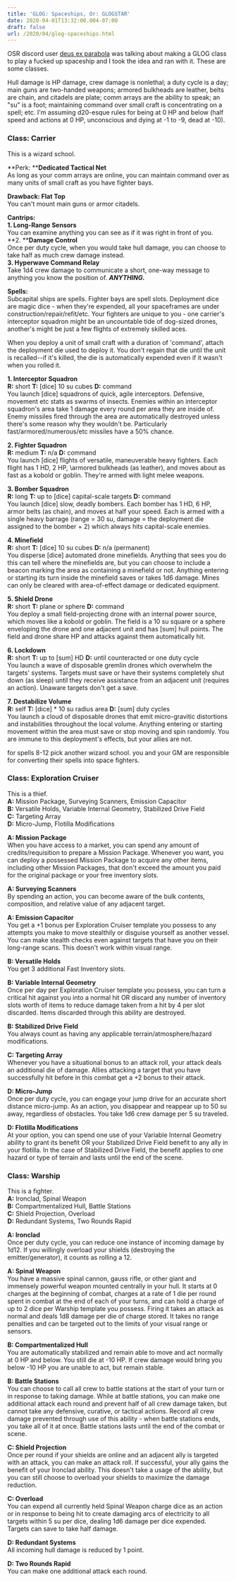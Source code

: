 ```yaml
---
title: 'GLOG: Spaceships, Or: GLOGSTAR'
date: 2020-04-01T13:32:00.004-07:00
draft: false
url: /2020/04/glog-spaceships.html
---
```


OSR discord user [deus ex parabola](https://as-they-must.blogspot.com/) was talking about making a GLOG class to play a fucked up spaceship and I took the idea and ran with it. These are some classes.  
  
Hull damage is HP damage, crew damage is nonlethal; a duty cycle is a day; main guns are two-handed weapons; armored bulkheads are leather, belts are chain, and citadels are plate; comm arrays are the ability to speak; an "su" is a foot; maintaining command over small craft is concentrating on a spell; etc. I'm assuming d20-esque rules for being at 0 HP and below (half speed and actions at 0 HP, unconscious and dying at -1 to -9, dead at -10).  
  

### Class: Carrier

This is a wizard school.  
  
**Perk: ****Dedicated Tactical Net**  
As long as your comm arrays are online, you can maintain command over as many units of small craft as you have fighter bays.  
  
**Drawback: Flat Top**  
You can't mount main guns or armor citadels.  
  
**Cantrips:**  
**1\. Long-Range Sensors**  
You can examine anything you can see as if it was right in front of you.  
**2. ****Damage Control**  
Once per duty cycle, when you would take hull damage, you can choose to take half as much crew damage instead.  
**3\. Hyperwave Command Relay**  
Take 1d4 crew damage to communicate a short, one-way message to anything you know the position of. **_ANYTHING._**  
  
**Spells:**  
Subcapital ships are spells. Fighter bays are spell slots. Deployment dice are magic dice - when they're expended, all your spaceframes are under construction/repair/refit/etc. Your fighters are unique to you - one carrier's interceptor squadron might be an uncountable tide of dog-sized drones, another's might be just a few flights of extremely skilled aces.  
  
When you deploy a unit of small craft with a duration of 'command', attach the deployment die used to deploy it. You don't regain that die until the unit is recalled--if it's killed, the die is automatically expended even if it wasn't when you rolled it.  
  
**1\. Interceptor Squadron**  
**R:** short **T:** \[dice\] 10 su cubes **D:** command  
You launch \[dice\] squadrons of quick, agile interceptors. Defensive, movement etc stats as swarms of insects. Enemies within an interceptor squadron's area take 1 damage every round per area they are inside of. Enemy missiles fired through the area are automatically destroyed unless there's some reason why they wouldn't be. Particularly fast/armored/numerous/etc missiles have a 50% chance.  
  
**2\. Fighter Squadron**  
**R:** medium **T:** n/a **D:** command  
You launch \[dice\] flights of versatile, maneuverable heavy fighters. Each flight has 1 HD, 2 HP, \\armored bulkheads (as leather), and moves about as fast as a kobold or goblin. They're armed with light melee weapons.  
  
**3\. Bomber Squadron**  
**R:** long **T:** up to \[dice\] capital-scale targets **D:** command  
You launch \[dice\] slow, deadly bombers. Each bomber has 1 HD, 6 HP, armor belts (as chain), and moves at half your speed. Each is armed with a single heavy barrage (range = 30 su, damage = the deployment die assigned to the bomber + 2) which always hits capital-scale enemies.  
  
**4\. Minefield**  
**R:** short **T:** \[dice\] 10 su cubes **D:** n/a (permanent)  
You disperse \[dice\] automated drone minefields. Anything that sees you do this can tell where the minefields are, but you can choose to include a beacon marking the area as containing a minefield or not. Anything entering or starting its turn inside the minefield saves or takes 1d6 damage. Mines can only be cleared with area-of-effect damage or dedicated equipment.  
  
**5\. Shield Drone**  
**R:** short **T:** plane or sphere **D:** command  
You deploy a small field-projecting drone with an internal power source, which moves like a kobold or goblin. The field is a 10 su square or a sphere enveloping the drone and one adjacent unit and has \[sum\] hull points. The field and drone share HP and attacks against them automatically hit.  
  
**6\. Lockdown**  
**R:** short **T:** up to \[sum\] HD **D:** until counteracted or one duty cycle  
You launch a wave of disposable gremlin drones which overwhelm the targets' systems. Targets must save or have their systems completely shut down (as sleep) until they receive assistance from an adjacent unit (requires an action). Unaware targets don't get a save.  
  
**7\. Destabilize Volume**  
**R:** self **T:** \[dice\] \* 10 su radius area **D:** \[sum\] duty cycles  
You launch a cloud of disposable drones that emit micro-gravitic distortions and instabilities throughout the local volume. Anything entering or starting movement within the area must save or stop moving and spin randomly. You are immune to this deployment's effects, but your allies are not.  
  
for spells 8-12 pick another wizard school. you and your GM are responsible for converting their spells into space fighters.  
  

### Class: Exploration Cruiser

This is a thief.  
**A:** Mission Package, Surveying Scanners, Emission Capacitor  
**B:** Versatile Holds, Variable Internal Geometry, Stabilized Drive Field  
**C:** Targeting Array  
**D:** Micro-Jump, Flotilla Modifications  
  
**A: Mission Package**  
When you have access to a market, you can spend any amount of credits/requisition to prepare a Mission Package. Whenever you want, you can deploy a possessed Mission Package to acquire any other items, including other Mission Packages, that don't exceed the amount you paid for the original package or your free inventory slots.  
  
**A: Surveying Scanners**  
By spending an action, you can become aware of the bulk contents, composition, and relative value of any adjacent target.  
  
**A: Emission Capacitor**  
You get a +1 bonus per Exploration Cruiser template you possess to any attempts you make to move stealthily or disguise yourself as another vessel. You can make stealth checks even against targets that have you on their long-range scans. This doesn't work within visual range.  
  
**B: Versatile Holds**  
You get 3 additional Fast Inventory slots.  
  
**B: Variable Internal Geometry**  
Once per day per Exploration Cruiser template you possess, you can turn a critical hit against you into a normal hit OR discard any number of inventory slots worth of items to reduce damage taken from a hit by 4 per slot discarded. Items discarded through this ability are destroyed.  
  
**B: Stabilized Drive Field**  
You always count as having any applicable terrain/atmosphere/hazard modifications.  
  
**C: Targeting Array**  
Whenever you have a situational bonus to an attack roll, your attack deals an additional die of damage. Allies attacking a target that you have successfully hit before in this combat get a +2 bonus to their attack.  
  
**D: Micro-Jump**  
Once per duty cycle, you can engage your jump drive for an accurate short distance micro-jump. As an action, you disappear and reappear up to 50 su away, regardless of obstacles. You take 1d6 crew damage per 5 su traveled.  
  
**D: Flotilla Modifications**  
At your option, you can spend one use of your Variable Internal Geometry ability to grant its benefit OR your Stabilized Drive Field benefit to any ally in your flotilla. In the case of Stabilized Drive Field, the benefit applies to one hazard or type of terrain and lasts until the end of the scene.  
  

### Class: Warship

This is a fighter.  
**A:** Ironclad, Spinal Weapon  
**B:** Compartmentalized Hull, Battle Stations  
**C:** Shield Projection, Overload  
**D:** Redundant Systems, Two Rounds Rapid  
  
**A: Ironclad**  
Once per duty cycle, you can reduce one instance of incoming damage by 1d12. If you willingly overload your shields (destroying the emitter/generator), it counts as rolling a 12.  
  
**A: Spinal Weapon**  
You have a massive spinal cannon, gauss rifle, or other giant and immensely powerful weapon mounted centrally in your hull. It starts at 0 charges at the beginning of combat, charges at a rate of 1 die per round spent in combat at the end of each of your turns, and can hold a charge of up to 2 dice per Warship template you possess. Firing it takes an attack as normal and deals 1d8 damage per die of charge stored. It takes no range penalties and can be targeted out to the limits of your visual range or sensors.  
  
**B: Compartmentalized Hull**  
You are automatically stabilized and remain able to move and act normally at 0 HP and below. You still die at -10 HP. If crew damage would bring you below -10 HP you are unable to act, but remain stable.  
  
**B: Battle Stations**  
You can choose to call all crew to battle stations at the start of your turn or in response to taking damage. While at battle stations, you can make one additional attack each round and prevent half of all crew damage taken, but cannot take any defensive, curative, or tactical actions. Record all crew damage prevented through use of this ability - when battle stations ends, you take all of it at once. Battle stations lasts until the end of the combat or scene.  
  
**C: Shield Projection**  
Once per round if your shields are online and an adjacent ally is targeted with an attack, you can make an attack roll. If successful, your ally gains the benefit of your Ironclad ability. This doesn't take a usage of the ability, but you can still choose to overload your shields to maximize the damage reduction.  
  
**C: Overload**  
You can expend all currently held Spinal Weapon charge dice as an action or in response to being hit to create damaging arcs of electricity to all targets within 5 su per dice, dealing 1d6 damage per dice expended. Targets can save to take half damage.  
  
**D: Redundant Systems**  
All incoming hull damage is reduced by 1 point.  
  
**D: Two Rounds Rapid**  
You can make one additional attack each round.